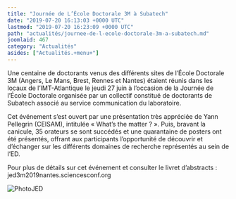 ```yaml
---
title: "Journée de L’École Doctorale 3M à Subatech"
date: "2019-07-20 16:13:03 +0000 UTC"
lastmod: "2019-07-20 16:23:09 +0000 UTC"
path: "actualités/journee-de-l-ecole-doctorale-3m-a-subatech.md"
joomlaid: 467
category: "Actualités"
asides: ["Actualités.+menu+"]
---
```

Une centaine de doctorants venus des différents sites de l’École Doctorale 3M (Angers, Le Mans, Brest, Rennes et Nantes) étaient réunis dans les locaux de l’IMT-Atlantique le jeudi 27 juin à l’occasion de la Journée de l’École Doctorale organisée par un collectif constitué de doctorants de Subatech associé au service communication du laboratoire.

Cet événement s’est ouvert par une présentation très appréciée de Yann Pellegrin (CEISAM), intitulée « What’s the matter ? ». Puis, bravant la canicule, 35 orateurs se sont succédés et une quarantaine de posters ont été présentés, offrant aux participants l’opportunité de découvrir et d’échanger sur les différents domaines de recherche représentés au sein de l’ED.

Pour plus de détails sur cet événement et consulter le livret d’abstracts : jed3m2019nantes.sciencesconf.org

![PhotoJED](images/PhotoJED.JPG)
